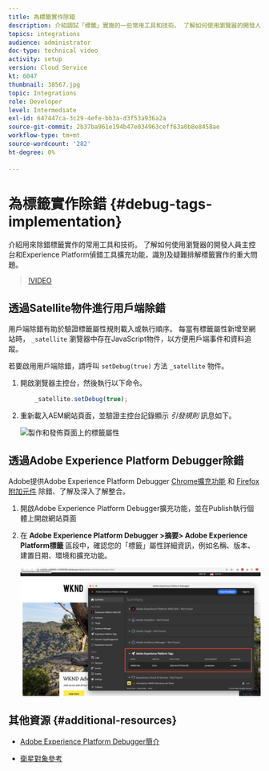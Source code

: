 ```yaml
---
title: 為標籤實作除錯
description: 介紹調試「標籤」實施的一些常用工具和技術。 了解如何使用瀏覽器的開發人員主控台和Experience Platform偵錯工具擴充功能，識別及疑難排解標籤實作的重大問題。
topics: integrations
audience: administrator
doc-type: technical video
activity: setup
version: Cloud Service
kt: 6047
thumbnail: 38567.jpg
topic: Integrations
role: Developer
level: Intermediate
exl-id: 647447ca-3c29-4efe-bb3a-d3f53a936a2a
source-git-commit: 2b37ba961e194b47e034963ceff63a0b8e8458ae
workflow-type: tm+mt
source-wordcount: '282'
ht-degree: 0%

---
```


# 為標籤實作除錯 {#debug-tags-implementation}

介紹用來除錯標籤實作的常用工具和技術。 了解如何使用瀏覽器的開發人員主控台和Experience Platform偵錯工具擴充功能，識別及疑難排解標籤實作的重大問題。

>[!VIDEO](https://video.tv.adobe.com/v/38567?quality=12&learn=on)

## 透過Satellite物件進行用戶端除錯

用戶端除錯有助於驗證標籤屬性規則載入或執行順序。 每當有標籤屬性新增至網站時， `_satellite` 瀏覽器中存在JavaScript物件，以方便用戶端事件和資料追蹤。

若要啟用用戶端除錯，請呼叫 `setDebug(true)` 方法 `_satellite` 物件。

1. 開啟瀏覽器主控台，然後執行以下命令。

   ```javascript
       _satellite.setDebug(true);
   ```

1. 重新載入AEM網站頁面，並驗證主控台記錄顯示 _引發規則_ 訊息如下。

   ![製作和發佈頁面上的標籤屬性](assets/satellite-object-debugging.png)

## 透過Adobe Experience Platform Debugger除錯

Adobe提供Adobe Experience Platform Debugger [Chrome擴充功能](https://chrome.google.com/webstore/detail/adobe-experience-platform/bfnnokhpnncpkdmbokanobigaccjkpob) 和 [Firefox附加元件](https://addons.mozilla.org/en-US/firefox/addon/adobe-experience-platform-dbg/) 除錯、了解及深入了解整合。

1. 開啟Adobe Experience Platform Debugger擴充功能，並在Publish執行個體上開啟網站頁面

1. 在 **Adobe Experience Platform Debugger >摘要> Adobe Experience Platform標籤** 區段中，確認您的「標籤」屬性詳細資訊，例如名稱、版本、建置日期、環境和擴充功能。

   ![Adobe Experience Platform Debugger和標籤屬性詳細資訊](assets/tag-property-details.png)

## 其他資源 {#additional-resources}

+ [Adobe Experience Platform Debugger簡介](https://experienceleague.adobe.com/docs/platform-learn/data-collection/debugger/overview.html)

+ [衛星對象參考](https://experienceleague.adobe.com/docs/experience-platform/tags/client-side/satellite-object.html)
